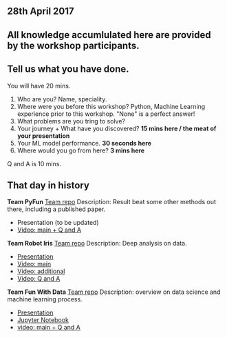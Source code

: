 ## 28th April 2017

## All knowledge accumlulated here are provided by the workshop participants.

## Tell us what you have done.
You will have 20 mins.

1. Who are you? Name, speciality.
2. Where were you before this workshop? Python, Machine Learning experience prior to this workshop. "None" is a perfect answer!
3. What problems are you tring to solve?
4. Your journey + What have you discovered? **15 mins here / the meat of your presentation**
5. Your ML model performance. **30 seconds here**
6. Where would you go from here? **3 mins here**

Q and A is 10 mins.

## That day in history
**Team PyFun**
[Team repo](https://github.com/tailless/pyfun)
Description: Result beat some other methods out there, including a published paper. 

- Presentation (to be updated) 
- [Video: main + Q and A]()


**Team Robot Iris**
[Team repo](https://github.com/katjad/iris-robot-imdb/)
Description: Deep analysis on data.

- [Presentation](https://github.com/katjad/iris-robot-imdb/blob/master/IMDb%20Data%20Exploration%20%26%20Machine%20Learning.pptx)
- [Video: main](https://youtu.be/JaV-SzGAc1g)
- [Video: additional](https://youtu.be/Z8mmfnKGjDg)
- [Video: Q and A](https://youtu.be/0u9Xei02H2A)


**Team Fun With Data**
[Team repo](https://github.com/kalinasp/wth-funwithdata)
Description: overview on data science and machine learning process.

- [Presentation](https://github.com/kalinasp/wth-funwithdata/blob/master/Funwithdata.odp)
- [Jupyter Notebook](https://github.com/kalinasp/wth-funwithdata/blob/master/Experiments%20fun%20with%20data.ipynb)
- [video: main + Q and A](https://youtu.be/G4XbZdejhf8)

